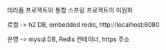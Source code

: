 테라폼 프로젝트와 통합 스프링 프로젝트의 이원화

로컬
-> h2 DB, embedded redis, http://localhost:8080

운영
-> mysql DB, Redis 컨테이너, https 주소
